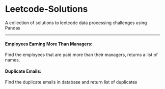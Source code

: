 # Leetcode-Solutions

A collection of solutions to leetcode data processing challenges using Pandas

---

#### Employees Earning More Than Managers: 
Find the employees that are paid more than their managers, returns a list of names.

#### Duplicate Emails:
Find the duplicate emails in database and return list of duplicates
